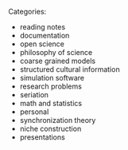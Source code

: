 Categories:

* reading notes
* documentation
* open science
* philosophy of science
* coarse grained models
* structured cultural information
* simulation software
* research problems
* seriation
* math and statistics
* personal
* synchronization theory
* niche construction
* presentations

